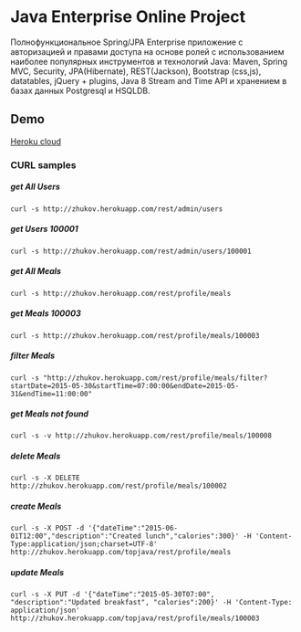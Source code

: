 Java Enterprise Online Project 
==
Полнофункциональное Spring/JPA Enterprise приложение c авторизацией и правами доступа на основе ролей с использованием наиболее популярных инструментов и технологий Java: Maven, Spring MVC, Security, JPA(Hibernate), REST(Jackson), Bootstrap (css,js), datatables, jQuery + plugins, Java 8 Stream and Time API и хранением в базах данных Postgresql и HSQLDB.
## Demo
[Heroku cloud](http://zhukov.herokuapp.com "Heroku cloud")

### CURL samples

##### get All Users
`curl -s http://zhukov.herokuapp.com/rest/admin/users`

##### get Users 100001
`curl -s http://zhukov.herokuapp.com/rest/admin/users/100001`

##### get All Meals
`curl -s http://zhukov.herokuapp.com/rest/profile/meals`

##### get Meals 100003
`curl -s http://zhukov.herokuapp.com/rest/profile/meals/100003`

##### filter Meals
`curl -s "http://zhukov.herokuapp.com/rest/profile/meals/filter?startDate=2015-05-30&startTime=07:00:00&endDate=2015-05-31&endTime=11:00:00"`

##### get Meals not found
`curl -s -v http://zhukov.herokuapp.com/rest/profile/meals/100008`

##### delete Meals
`curl -s -X DELETE http://zhukov.herokuapp.com/rest/profile/meals/100002`

##### create Meals
`curl -s -X POST -d '{"dateTime":"2015-06-01T12:00","description":"Created lunch","calories":300}' -H 'Content-Type:application/json;charset=UTF-8' http://zhukov.herokuapp.com/topjava/rest/profile/meals`

##### update Meals
`curl -s -X PUT -d '{"dateTime":"2015-05-30T07:00", "description":"Updated breakfast", "calories":200}' -H 'Content-Type: application/json' http://zhukov.herokuapp.com/topjava/rest/profile/meals/100003`